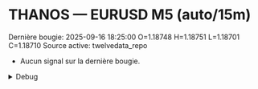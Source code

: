 # THANOS — EURUSD M5 (auto/15m)
Dernière bougie: 2025-09-16 18:25:00  O=1.18748  H=1.18751  L=1.18701  C=1.18710
Source active: twelvedata_repo

- Aucun signal sur la dernière bougie.

<details><summary>Debug</summary>

- TD_API_KEY manquant.

</details>
